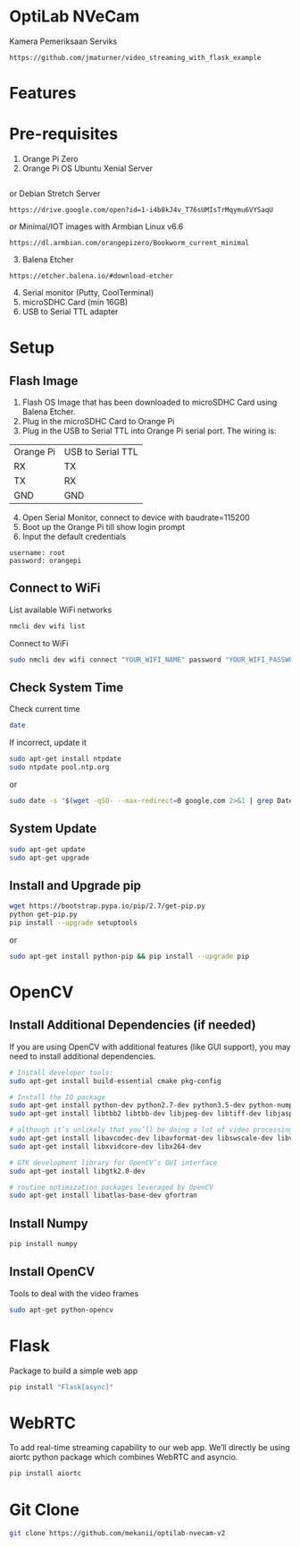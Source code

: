 # OptiLab NVeCam

Kamera Pemeriksaan Serviks
```
https://github.com/jmaturner/video_streaming_with_flask_example
```

# Features

# Pre-requisites
1. Orange Pi Zero
2. Orange Pi OS
Ubuntu Xenial Server
```

```
or
Debian Stretch Server
```
https://drive.google.com/open?id=1-i4b8kJ4v_T76sUMIsTrMqymu6VYSaqU
```
or
Minimal/IOT images with Armbian Linux v6.6
```
https://dl.armbian.com/orangepizero/Bookworm_current_minimal
```
3. Balena Etcher
```
https://etcher.balena.io/#download-etcher
```
4. Serial monitor (Putty, CoolTerminal)
5. microSDHC Card (min 16GB)
6. USB to Serial TTL adapter

# Setup
## Flash Image
1. Flash OS Image that has been downloaded to microSDHC Card using Balena Etcher.
2. Plug in the microSDHC Card to Orange Pi
3. Plug in the USB to Serial TTL into Orange Pi serial port. The wiring is:

<table>
  <tr>
    <td>Orange Pi</td>
    <td>USB to Serial TTL</td>
  </tr>
  <tr>
    <td>RX</td>
    <td>TX</td>
  </tr>
  <tr>
    <td>TX</td>
    <td>RX</td>
  </tr>
  <tr>
    <td>GND</td>
    <td>GND</td>
  </tr>
</table>

4. Open Serial Monitor, connect to device with baudrate=115200
5. Boot up the Orange Pi till show login prompt
6. Input the default credentials
```
username: root
password: orangepi
```

## Connect to WiFi
List available WiFi networks
```bash
nmcli dev wifi list
```

Connect to WiFi
```bash
sudo nmcli dev wifi connect "YOUR_WIFI_NAME" password "YOUR_WIFI_PASSWORD"
```

## Check System Time
Check current time
```bash
date
```

If incorrect, update it
```bash
sudo apt-get install ntpdate
sudo ntpdate pool.ntp.org
```
or
```bash
sudo date -s "$(wget -qSO- --max-redirect=0 google.com 2>&1 | grep Date: | cut -d' ' -f5-8)Z"
```

## System Update
```bash
sudo apt-get update
sudo apt-get upgrade
```

## Install and Upgrade pip
```bash
wget https://bootstrap.pypa.io/pip/2.7/get-pip.py
python get-pip.py
pip install --upgrade setuptools
```
or
```bash
sudo apt-get install python-pip && pip install --upgrade pip
```

# OpenCV
## Install Additional Dependencies (if needed)
If you are using OpenCV with additional features (like GUI support), you may need to install additional dependencies.
```bash
# Install developer tools:
sudo apt-get install build-essential cmake pkg-config

# Install the IO package
sudo apt-get install python-dev python2.7-dev python3.5-dev python-numpy 
sudo apt-get install libtbb2 libtbb-dev libjpeg-dev libtiff-dev libjasper-dev libpng-dev libdc1394-22-dev

# although it’s unlikely that you’ll be doing a lot of video processing
sudo apt-get install libavcodec-dev libavformat-dev libswscale-dev libv4l-dev
sudo apt-get install libxvidcore-dev libx264-dev

# GTK development library for OpenCV’s GUI interface
sudo apt-get install libgtk2.0-dev

# routine optimization packages leveraged by OpenCV
sudo apt-get install libatlas-base-dev gfortran
```

## Install Numpy
```bash
pip install numpy
```

## Install OpenCV
Tools to deal with the video frames
```bash
sudo apt-get python-opencv
```

# Flask
Package to build a simple web app
```bash
pip install "Flask[async]"
```

# WebRTC
To add real-time streaming capability to our web app. We’ll directly be using aiortc python package which combines WebRTC and asyncio.
```bash
pip install aiortc
```

# Git Clone
```bash
git clone https://github.com/mekanii/optilab-nvecam-v2
```